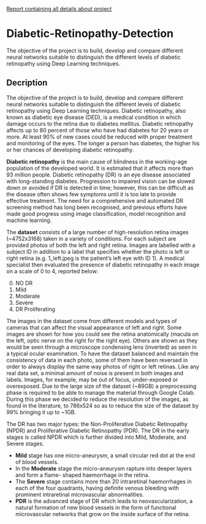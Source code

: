 [Report containing all details about project](https://github.com/mickrew/Diabetic-Retinopathy-Detection/files/9641081/Report.pdf)

# Diabetic-Retinopathy-Detection
The objective of the project is to build, develop and compare different neural networks suitable to distinguish the different levels of diabetic retinopathy using Deep Learning techniques.
## Decription
The objective of the project is to build, develop and compare different neural networks suitable
to distinguish the different levels of diabetic retinopathy using Deep Learning techniques.
Diabetic retinopathy, also known as diabetic eye disease (DED), is a medical condition in which
damage occurs to the retina due to diabetes mellitus. Diabetic retinopathy affects up to 80
percent of those who have had diabetes for 20 years or more. At least 90% of new cases could
be reduced with proper treatment and monitoring of the eyes. The longer a person has diabetes,
the higher his or her chances of developing diabetic retinopathy. 

**Diabetic retinopathy** is the main cause of blindness in the working-age population of the
developed world. It is estimated that it affects more than 93 million people. Diabetic retinopathy
(DR) is an eye disease associated with long-standing diabetes. Progression to impaired vision can
be slowed down or avoided if DR is detected in time; however, this can be difficult as the disease
often shows few symptoms until it is too late to provide effective treatment. The need for a
comprehensive and automated DR screening method has long been recognised, and previous
efforts have made good progress using image classification, model recognition and machine
learning.

The **dataset** consists of a large number of high-resolution retina images (~4752x3168) taken in a
variety of conditions. For each subject are provided photos of both the left and right retina.
Images are labelled with a subject ID in addition to a label that specifies whether the photo is left
or right retina (e.g. 1_left.jpeg is the patient’s left eye with ID 1).
A medical specialist then evaluated the presence of diabetic retinopathy in each image on a scale
of 0 to 4, reported below:

0. NO DR
1. Mild
2. Moderate
3. Severe
4. DR Proliferating

The images in the dataset come from different models and types of cameras that can affect the
visual appearance of left and right. Some images are shown for how you could see the retina
anatomically (macula on the left, optic nerve on the right for the right eye). Others are shown as
they would be seen through a microscope condensing lens (inverted) as seen in a typical ocular
examination. To have the dataset balanced and maintain the consistency of data in each photo,
some of them have been reversed in order to always display the same way photos of right or left
retinas. Like any real data set, a minimal amount of noise is present in both images and labels.
Images, for example, may be out of focus, under-exposed or overexposed.
Due to the large size of the dataset (~89GB) a preprocessing phase is required to be able to
manage the material through Google Colab. During this phase we decided to reduce the
resolution of the images, as found in the literature, to 786x524 so as to reduce the size of the
dataset by 99% bringing it up to ~1GB.

The DR has two major types: the Non-Proliferative Diabetic Retinopathy (NPDR) and Proliferative
Diabetic Retinopathy (PDR). The DR in the early stages is called NPDR which is further divided
into Mild, Moderate, and Severe stages.

- **Mild** stage has one micro-aneurysm, a small circular red dot at the end of blood vessels.
- In the **Moderate** stage the micro-aneurysm rapture into deeper layers and form a flame-
shaped haemorrhage in the retina.
- The **Severe** stage contains more than 20 intraretinal haemorrhages in each of the four
quadrants, having definite venous bleeding with prominent intraretinal microvascular
abnormalities.
- **PDR** is the advanced stage of DR which leads to neovascularization, a natural formation of
new blood vessels in the form of functional microvascular networks that grow on the inside
surface of the retina.
